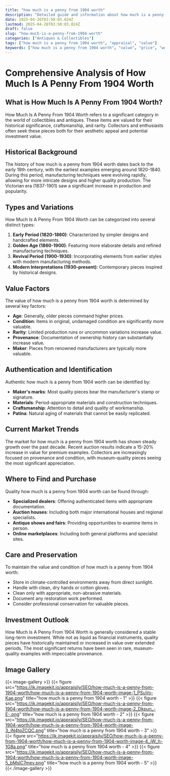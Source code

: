 ```yaml
---
title: "how much is a penny from 1904 worth"
description: "Detailed guide and information about how much is a penny from 1904 worth"
date: 2025-04-26T03:50:03.024Z
lastmod: 2025-04-26T03:50:03.024Z
draft: false
slug: "how-much-is-a-penny-from-1904-worth"
categories: ["Antiques & Collectibles"]
tags: ["how much is a penny from 1904 worth", "appraisal", "value"]
keywords: ["how much is a penny from 1904 worth", "value", "price", "worth", "appraisal"]
---
```


# Comprehensive Analysis of How Much Is A Penny From 1904 Worth

## What is How Much Is A Penny From 1904 Worth?

How Much Is A Penny From 1904 Worth refers to a significant category in the world of collectibles and antiques. These items are valued for their historical significance, craftsmanship, and rarity. Collectors and enthusiasts often seek these pieces both for their aesthetic appeal and potential investment value.

## Historical Background

The history of how much is a penny from 1904 worth dates back to the early 19th century, with the earliest examples emerging around 1820-1840. During this period, manufacturing techniques were evolving rapidly, allowing for more intricate designs and higher quality production. The Victorian era (1837-1901) saw a significant increase in production and popularity.

## Types and Variations

How Much Is A Penny From 1904 Worth can be categorized into several distinct types:

1. **Early Period (1820-1860)**: Characterized by simpler designs and handcrafted elements.
2. **Golden Age (1860-1900)**: Featuring more elaborate details and refined manufacturing techniques.
3. **Revival Period (1900-1930)**: Incorporating elements from earlier styles with modern manufacturing methods.
4. **Modern Interpretations (1930-present)**: Contemporary pieces inspired by historical designs.

## Value Factors

The value of how much is a penny from 1904 worth is determined by several key factors:

- **Age**: Generally, older pieces command higher prices.
- **Condition**: Items in original, undamaged condition are significantly more valuable.
- **Rarity**: Limited production runs or uncommon variations increase value.
- **Provenance**: Documentation of ownership history can substantially increase value.
- **Maker**: Pieces from renowned manufacturers are typically more valuable.

## Authentication and Identification

Authentic how much is a penny from 1904 worth can be identified by:

- **Maker's marks**: Most quality pieces bear the manufacturer's stamp or signature.
- **Materials**: Period-appropriate materials and construction techniques.
- **Craftsmanship**: Attention to detail and quality of workmanship.
- **Patina**: Natural aging of materials that cannot be easily replicated.

## Current Market Trends

The market for how much is a penny from 1904 worth has shown steady growth over the past decade. Recent auction results indicate a 15-20% increase in value for premium examples. Collectors are increasingly focused on provenance and condition, with museum-quality pieces seeing the most significant appreciation.

## Where to Find and Purchase

Quality how much is a penny from 1904 worth can be found through:

- **Specialized dealers**: Offering authenticated items with appropriate documentation.
- **Auction houses**: Including both major international houses and regional specialists.
- **Antique shows and fairs**: Providing opportunities to examine items in person.
- **Online marketplaces**: Including both general platforms and specialist sites.

## Care and Preservation

To maintain the value and condition of how much is a penny from 1904 worth:

- Store in climate-controlled environments away from direct sunlight.
- Handle with clean, dry hands or cotton gloves.
- Clean only with appropriate, non-abrasive materials.
- Document any restoration work performed.
- Consider professional conservation for valuable pieces.

## Investment Outlook

How Much Is A Penny From 1904 Worth is generally considered a stable long-term investment. While not as liquid as financial instruments, quality pieces have historically maintained or increased in value over extended periods. The most significant returns have been seen in rare, museum-quality examples with impeccable provenance.


## Image Gallery

{{< image-gallery >}}
  {{< figure src="https://ik.imagekit.io/appraisily/SEO/how-much-is-a-penny-from-1904-worth/how-much-is-a-penny-from-1904-worth-image-1_PSuVo-Kae.png" title="how much is a penny from 1904 worth - 1" >}}
  {{< figure src="https://ik.imagekit.io/appraisily/SEO/how-much-is-a-penny-from-1904-worth/how-much-is-a-penny-from-1904-worth-image-2_Dkpun_-E-.png" title="how much is a penny from 1904 worth - 2" >}}
  {{< figure src="https://ik.imagekit.io/appraisily/SEO/how-much-is-a-penny-from-1904-worth/how-much-is-a-penny-from-1904-worth-image-3_jN4tqZCQC.png" title="how much is a penny from 1904 worth - 3" >}}
  {{< figure src="https://ik.imagekit.io/appraisily/SEO/how-much-is-a-penny-from-1904-worth/how-much-is-a-penny-from-1904-worth-image-4_jW_h-1G8a.png" title="how much is a penny from 1904 worth - 4" >}}
  {{< figure src="https://ik.imagekit.io/appraisily/SEO/how-much-is-a-penny-from-1904-worth/how-much-is-a-penny-from-1904-worth-image-5_bMslC7mev.png" title="how much is a penny from 1904 worth - 5" >}}
{{< /image-gallery >}}


